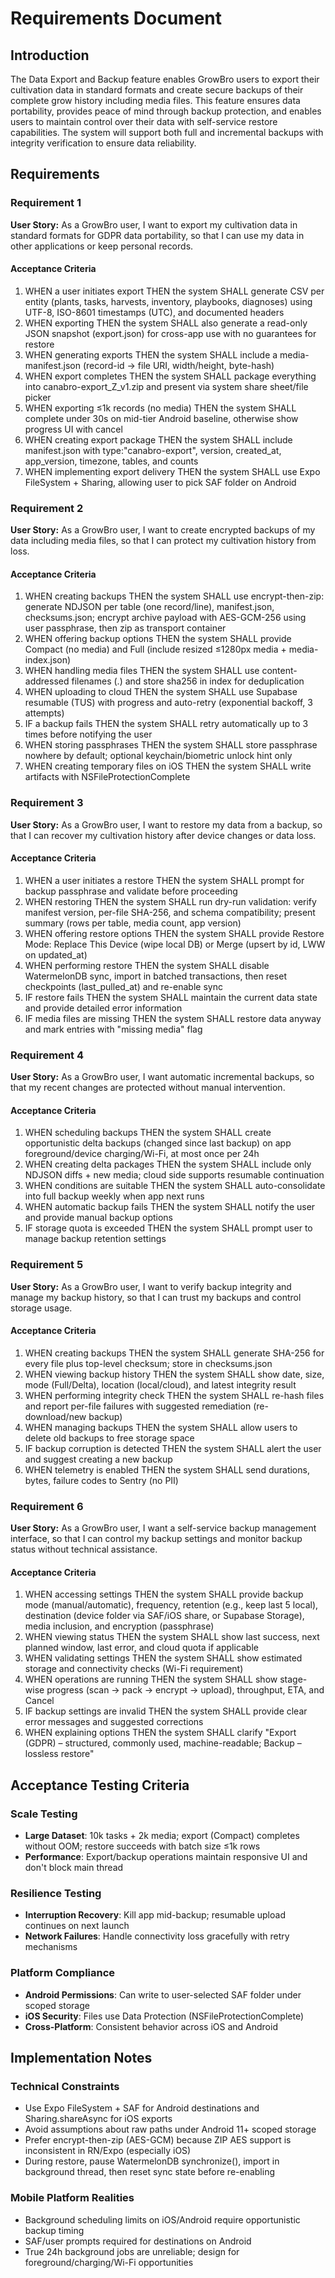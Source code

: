 # Requirements Document

## Introduction

The Data Export and Backup feature enables GrowBro users to export their cultivation data in standard formats and create secure backups of their complete grow history including media files. This feature ensures data portability, provides peace of mind through backup protection, and enables users to maintain control over their data with self-service restore capabilities. The system will support both full and incremental backups with integrity verification to ensure data reliability.

## Requirements

### Requirement 1

**User Story:** As a GrowBro user, I want to export my cultivation data in standard formats for GDPR data portability, so that I can use my data in other applications or keep personal records.

#### Acceptance Criteria

1. WHEN a user initiates export THEN the system SHALL generate CSV per entity (plants, tasks, harvests, inventory, playbooks, diagnoses) using UTF-8, ISO-8601 timestamps (UTC), and documented headers
2. WHEN exporting THEN the system SHALL also generate a read-only JSON snapshot (export.json) for cross-app use with no guarantees for restore
3. WHEN generating exports THEN the system SHALL include a media-manifest.json (record-id → file URI, width/height, byte-hash)
4. WHEN export completes THEN the system SHALL package everything into canabro-export\_<ISO8601>Z_v1.zip and present via system share sheet/file picker
5. WHEN exporting ≤1k records (no media) THEN the system SHALL complete under 30s on mid-tier Android baseline, otherwise show progress UI with cancel
6. WHEN creating export package THEN the system SHALL include manifest.json with type:"canabro-export", version, created_at, app_version, timezone, tables, and counts
7. WHEN implementing export delivery THEN the system SHALL use Expo FileSystem + Sharing, allowing user to pick SAF folder on Android

### Requirement 2

**User Story:** As a GrowBro user, I want to create encrypted backups of my data including media files, so that I can protect my cultivation history from loss.

#### Acceptance Criteria

1. WHEN creating backups THEN the system SHALL use encrypt-then-zip: generate NDJSON per table (one record/line), manifest.json, checksums.json; encrypt archive payload with AES-GCM-256 using user passphrase, then zip as transport container
2. WHEN offering backup options THEN the system SHALL provide Compact (no media) and Full (include resized ≤1280px media + media-index.json)
3. WHEN handling media files THEN the system SHALL use content-addressed filenames (<sha256>.<ext>) and store sha256 in index for deduplication
4. WHEN uploading to cloud THEN the system SHALL use Supabase resumable (TUS) with progress and auto-retry (exponential backoff, 3 attempts)
5. IF a backup fails THEN the system SHALL retry automatically up to 3 times before notifying the user
6. WHEN storing passphrases THEN the system SHALL store passphrase nowhere by default; optional keychain/biometric unlock hint only
7. WHEN creating temporary files on iOS THEN the system SHALL write artifacts with NSFileProtectionComplete

### Requirement 3

**User Story:** As a GrowBro user, I want to restore my data from a backup, so that I can recover my cultivation history after device changes or data loss.

#### Acceptance Criteria

1. WHEN a user initiates a restore THEN the system SHALL prompt for backup passphrase and validate before proceeding
2. WHEN restoring THEN the system SHALL run dry-run validation: verify manifest version, per-file SHA-256, and schema compatibility; present summary (rows per table, media count, app version)
3. WHEN offering restore options THEN the system SHALL provide Restore Mode: Replace This Device (wipe local DB) or Merge (upsert by id, LWW on updated_at)
4. WHEN performing restore THEN the system SHALL disable WatermelonDB sync, import in batched transactions, then reset checkpoints (last_pulled_at) and re-enable sync
5. IF restore fails THEN the system SHALL maintain the current data state and provide detailed error information
6. IF media files are missing THEN the system SHALL restore data anyway and mark entries with "missing media" flag

### Requirement 4

**User Story:** As a GrowBro user, I want automatic incremental backups, so that my recent changes are protected without manual intervention.

#### Acceptance Criteria

1. WHEN scheduling backups THEN the system SHALL create opportunistic delta backups (changed since last backup) on app foreground/device charging/Wi-Fi, at most once per 24h
2. WHEN creating delta packages THEN the system SHALL include only NDJSON diffs + new media; cloud side supports resumable continuation
3. WHEN conditions are suitable THEN the system SHALL auto-consolidate into full backup weekly when app next runs
4. WHEN automatic backup fails THEN the system SHALL notify the user and provide manual backup options
5. IF storage quota is exceeded THEN the system SHALL prompt user to manage backup retention settings

### Requirement 5

**User Story:** As a GrowBro user, I want to verify backup integrity and manage my backup history, so that I can trust my backups and control storage usage.

#### Acceptance Criteria

1. WHEN creating backups THEN the system SHALL generate SHA-256 for every file plus top-level checksum; store in checksums.json
2. WHEN viewing backup history THEN the system SHALL show date, size, mode (Full/Delta), location (local/cloud), and latest integrity result
3. WHEN performing integrity check THEN the system SHALL re-hash files and report per-file failures with suggested remediation (re-download/new backup)
4. WHEN managing backups THEN the system SHALL allow users to delete old backups to free storage space
5. IF backup corruption is detected THEN the system SHALL alert the user and suggest creating a new backup
6. WHEN telemetry is enabled THEN the system SHALL send durations, bytes, failure codes to Sentry (no PII)

### Requirement 6

**User Story:** As a GrowBro user, I want a self-service backup management interface, so that I can control my backup settings and monitor backup status without technical assistance.

#### Acceptance Criteria

1. WHEN accessing settings THEN the system SHALL provide backup mode (manual/automatic), frequency, retention (e.g., keep last 5 local), destination (device folder via SAF/iOS share, or Supabase Storage), media inclusion, and encryption (passphrase)
2. WHEN viewing status THEN the system SHALL show last success, next planned window, last error, and cloud quota if applicable
3. WHEN validating settings THEN the system SHALL show estimated storage and connectivity checks (Wi-Fi requirement)
4. WHEN operations are running THEN the system SHALL show stage-wise progress (scan → pack → encrypt → upload), throughput, ETA, and Cancel
5. IF backup settings are invalid THEN the system SHALL provide clear error messages and suggested corrections
6. WHEN explaining options THEN the system SHALL clarify "Export (GDPR) – structured, commonly used, machine-readable; Backup – lossless restore"

## Acceptance Testing Criteria

### Scale Testing

- **Large Dataset**: 10k tasks + 2k media; export (Compact) completes without OOM; restore succeeds with batch size ≤1k rows
- **Performance**: Export/backup operations maintain responsive UI and don't block main thread

### Resilience Testing

- **Interruption Recovery**: Kill app mid-backup; resumable upload continues on next launch
- **Network Failures**: Handle connectivity loss gracefully with retry mechanisms

### Platform Compliance

- **Android Permissions**: Can write to user-selected SAF folder under scoped storage
- **iOS Security**: Files use Data Protection (NSFileProtectionComplete)
- **Cross-Platform**: Consistent behavior across iOS and Android

## Implementation Notes

### Technical Constraints

- Use Expo FileSystem + SAF for Android destinations and Sharing.shareAsync for iOS exports
- Avoid assumptions about raw paths under Android 11+ scoped storage
- Prefer encrypt-then-zip (AES-GCM) because ZIP AES support is inconsistent in RN/Expo (especially iOS)
- During restore, pause WatermelonDB synchronize(), import in background thread, then reset sync state before re-enabling

### Mobile Platform Realities

- Background scheduling limits on iOS/Android require opportunistic backup timing
- SAF/user prompts required for destinations on Android
- True 24h background jobs are unreliable; design for foreground/charging/Wi-Fi opportunities
